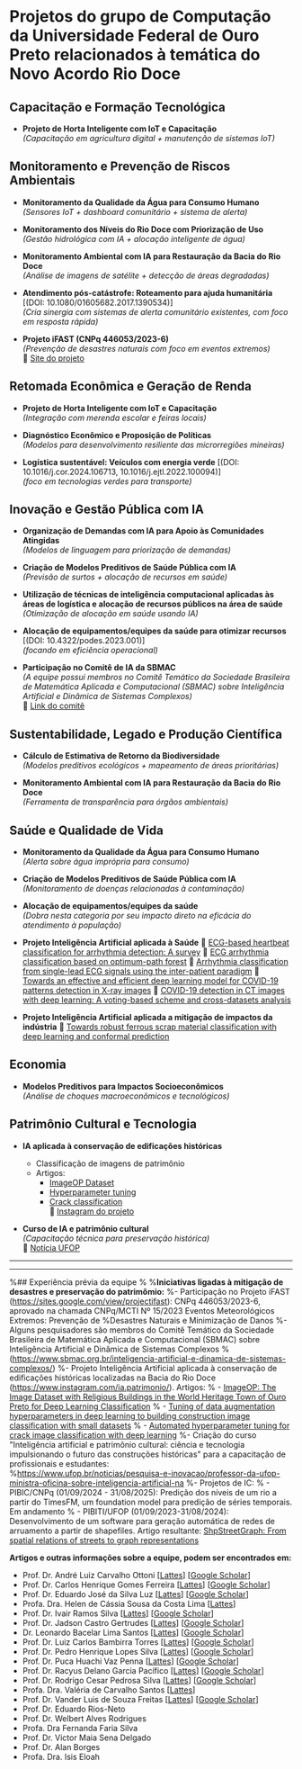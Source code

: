 # Projetos do grupo de Computação da Universidade Federal de Ouro Preto relacionados à temática do Novo Acordo Rio Doce

## Capacitação e Formação Tecnológica
- **Projeto de Horta Inteligente com IoT e Capacitação**  
  *(Capacitação em agricultura digital + manutenção de sistemas IoT)*

## Monitoramento e Prevenção de Riscos Ambientais
- **Monitoramento da Qualidade da Água para Consumo Humano**  
  *(Sensores IoT + dashboard comunitário + sistema de alerta)*
  
- **Monitoramento dos Níveis do Rio Doce com Priorização de Uso**  
  *(Gestão hidrológica com IA + alocação inteligente de água)*
  
- **Monitoramento Ambiental com IA para Restauração da Bacia do Rio Doce**  
  *(Análise de imagens de satélite + detecção de áreas degradadas)*

- **Atendimento pós-catástrofe: Roteamento para ajuda humanitária** [(DOI: 10.1080/01605682.2017.1390534)]  
  *(Cria sinergia com sistemas de alerta comunitário existentes, com foco em resposta rápida)*

- **Projeto iFAST (CNPq 446053/2023-6)**  
  *(Prevenção de desastres naturais com foco em eventos extremos)*  
  🔗 [Site do projeto](https://sites.google.com/view/projectifast)

## Retomada Econômica e Geração de Renda
- **Projeto de Horta Inteligente com IoT e Capacitação**  
  *(Integração com merenda escolar e feiras locais)*
  
- **Diagnóstico Econômico e Proposição de Políticas**  
  *(Modelos para desenvolvimento resiliente das microrregiões mineiras)*

- **Logística sustentável: Veículos com energia verde** [(DOI: 10.1016/j.cor.2024.106713, 10.1016/j.ejtl.2022.100094)]  
  *(foco em tecnologias verdes para transporte)*

## Inovação e Gestão Pública com IA
- **Organização de Demandas com IA para Apoio às Comunidades Atingidas**  
  *(Modelos de linguagem para priorização de demandas)*
  
- **Criação de Modelos Preditivos de Saúde Pública com IA**  
  *(Previsão de surtos + alocação de recursos em saúde)*

- **Utilização de técnicas de inteligência computacional aplicadas às áreas de logística e alocação de recursos públicos na área de saúde**  
  *(Otimização de alocação em saúde usando IA)*

- **Alocação de equipamentos/equipes da saúde para otimizar recursos** [(DOI: 10.4322/podes.2023.001)]  
  *(focando em eficiência operacional)*

- **Participação no Comitê de IA da SBMAC**  
  *(A equipe possui membros no Comitê Temático da Sociedade Brasileira de Matemática Aplicada e Computacional (SBMAC) sobre Inteligência Artificial e Dinâmica de Sistemas Complexos)*  
  🔗 [Link do comitê](https://www.sbmac.org.br/inteligencia-artificial-e-dinamica-de-sistemas-complexos/)

## Sustentabilidade, Legado e Produção Científica
- **Cálculo de Estimativa de Retorno da Biodiversidade**  
  *(Modelos preditivos ecológicos + mapeamento de áreas prioritárias)*
  
- **Monitoramento Ambiental com IA para Restauração da Bacia do Rio Doce**  
  *(Ferramenta de transparência para órgãos ambientais)*

## Saúde e Qualidade de Vida
- **Monitoramento da Qualidade da Água para Consumo Humano**  
  *(Alerta sobre água imprópria para consumo)*
  
- **Criação de Modelos Preditivos de Saúde Pública com IA**  
  *(Monitoramento de doenças relacionadas à contaminação)*
  
- **Alocação de equipamentos/equipes da saúde**  
  *(Dobra nesta categoria por seu impacto direto na eficácia do atendimento à população)*

- **Projeto Inteligência Artificial aplicada à Saúde**
   🔗 [ECG-based heartbeat classification for arrhythmia detection: A survey](https://www.sciencedirect.com/science/article/pii/S0169260715003314)
  	🔗 [ECG arrhythmia classification based on optimum-path forest](https://www.sciencedirect.com/science/article/pii/S0957417412013048)
  	🔗 [Arrhythmia classification from single-lead ECG signals using the inter-patient paradigm](https://scholar.google.com/citations?view_op=view_citation&hl=pt-BR&user=20pViLEAAAAJ&citation_for_view=20pViLEAAAAJ:PVjk1bu6vJQC)
  	🔗 [Towards an effective and efficient deep learning model for COVID-19 patterns detection in X-ray images](https://link.springer.com/article/10.1007/s42600-021-00151-6)
  	🔗 [COVID-19 detection in CT images with deep learning: A voting-based scheme and cross-datasets analysis](https://www.sciencedirect.com/science/article/pii/S2352914820305773)	
- **Projeto Inteligência Artificial aplicada a mitigação de impactos da indústria**
  	🔗 [Towards robust ferrous scrap material classification with deep learning and conformal prediction](https://www.sciencedirect.com/science/article/pii/S0952197624018827)
  	 
## Economia
- **Modelos Preditivos para Impactos Socioeconômicos**  
  *(Análise de choques macroeconômicos e tecnológicos)*

## Patrimônio Cultural e Tecnologia
- **IA aplicada à conservação de edificações históricas**  
  - Classificação de imagens de patrimônio  
  - Artigos:  
    - [ImageOP Dataset](https://doi.org/10.3390/heritage7110302)  
    - [Hyperparameter tuning](https://doi.org/10.1007/s13042-022-01555-1)  
    - [Crack classification](https://doi.org/10.1007/s00500-023-09103-x)  
  🔗 [Instagram do projeto](https://www.instagram.com/ia.patrimonio/)

- **Curso de IA e patrimônio cultural**  
  *(Capacitação técnica para preservação histórica)*  
  🔗 [Notícia UFOP](https://www.ufop.br/noticias/pesquisa-e-inovacao/professor-da-ufop-ministra-oficina-sobre-inteligencia-artificial-na)

---
---
%## Experiência prévia da equipe
%
%**Iniciativas ligadas à mitigação de desastres e preservação do patrimômio:**
%- Participação no Projeto iFAST (https://sites.google.com/view/projectifast): CNPq  446053/2023-6, aprovado na chamada CNPq/MCTI Nº 15/2023 Eventos Meteorológicos Extremos: Prevenção de %Desastres Naturais e Minimização de Danos
%- Alguns pesquisadores são membros do Comitê Temático da Sociedade Brasileira de Matemática Aplicada e Computacional (SBMAC) sobre Inteligência Artificial e Dinâmica de Sistemas Complexos %(https://www.sbmac.org.br/inteligencia-artificial-e-dinamica-de-sistemas-complexos/)
%- Projeto Inteligência Artificial aplicada à conservação de edificações históricas localizadas na Bacia do Rio Doce (https://www.instagram.com/ia.patrimonio/). Artigos:
%	-  [ImageOP: The Image Dataset with Religious Buildings in the World Heritage Town of Ouro Preto for 	Deep Learning Classification](https://doi.org/10.3390/heritage7110302)
%	- [Tuning of data augmentation hyperparameters in deep learning to building construction image classification with small datasets](https://doi.org/10.1007/s13042-022-01555-1)
%	- [Automated hyperparameter 	tuning for crack image classification with deep learning](https://doi.org/10.1007/s00500-023-09103-x)
%- Criação do curso "Inteligência artificial e patrimônio cultural: ciência e tecnologia impulsionando o futuro das construções históricas" para a capacitação de profissionais e estudantes: 			
%https://www.ufop.br/noticias/pesquisa-e-inovacao/professor-da-ufop-ministra-oficina-sobre-inteligencia-artificial-na
%- Projetos de IC:
%	- PIBIC/CNPq (01/09/2024 - 31/08/2025): Predição dos níveis de um rio a partir do TimesFM, um foundation model para predição de séries temporais. Em andamento
%	- PIBITI/UFOP (01/09/2023-31/08/2024): Desenvolvimento de um software para geração automática de redes de arruamento a partir de shapefiles. Artigo resultante: [ShpStreetGraph: From spatial relations of streets to graph representations](https://doi.org/10.1016/j.simpa.2024.100711)

**Artigos e outras informações sobre a equipe, podem ser encontrados em:**
- Prof. Dr. André Luiz Carvalho Ottoni [[Lattes](http://lattes.cnpq.br/2003401420560517)] [[Google Scholar](https://scholar.google.com/citations?user=hk9BkC8AAAAJ)]
- Prof. Dr. Carlos Henrique Gomes Ferreira [[Lattes](http://lattes.cnpq.br/0748942455194916)] [[Google Scholar](https://scholar.google.com/citations?user=ILpkjHAAAAAJ)]
- Prof. Dr. Eduardo José da Silva Luz [[Lattes](http://lattes.cnpq.br/5385878413487984)] [[Google Scholar](https://scholar.google.com/citations?user=20pViLEAAAAJ)]
- Profa. Dra. Helen de Cássia Sousa da Costa Lima [[Lattes](http://lattes.cnpq.br/1647203174957503)]
- Prof. Dr. Ivair Ramos Silva [[Lattes](http://lattes.cnpq.br/7969497765428744)] [[Google Scholar](https://scholar.google.com/citations?user=i46uaHIAAAAJ)]
- Prof. Dr. Jadson Castro Gertrudes [[Lattes](http://lattes.cnpq.br/2870519332050607)] [[Google Scholar](https://scholar.google.com/citations?user=B2b_ATMAAAAJ)] 
- Dr. Leonardo Bacelar Lima Santos [[Lattes](http://lattes.cnpq.br/9147853693310634)] [[Google Scholar](https://scholar.google.com/citations?user=J2_iEs8AAAAJ)] 
- Prof. Dr. Luiz Carlos Bambirra Torres [[Lattes](http://lattes.cnpq.br/8559513813180335)] [[Google Scholar](https://scholar.google.com/citations?user=z8m6hYEAAAAJ)] 
- Prof. Dr. Pedro Henrique Lopes Silva [[Lattes](http://lattes.cnpq.br/5939805873458297)] [[Google Scholar](https://scholar.google.com/citations?user=JZt9ClYAAAAJ)] 
- Prof. Dr. Puca Huachi Vaz Penna [[Lattes](http://lattes.cnpq.br/4851300394762688)] [[Google Scholar](https://scholar.google.com/citations?user=4KhhXQIAAAAJ)] 
- Prof. Dr. Racyus Delano Garcia Pacífico [[Lattes](http://lattes.cnpq.br/9594901380554916)] [[Google Scholar](https://scholar.google.com/citations?user=4KhhXQIAAAAJ)] 
- Prof. Dr. Rodrigo Cesar Pedrosa Silva [[Lattes](http://lattes.cnpq.br/1368091094952755)] [[Google Scholar](https://scholar.google.com/citations?user=Ki1CGw4AAAAJ)] 
- Profa. Dra. Valéria de Carvalho Santos  [[Lattes](http://lattes.cnpq.br/1153044237982775)]
- Prof. Dr. Vander Luis de Souza Freitas [[Lattes](https://lattes.cnpq.br/5339877279308939)] [[Google Scholar](https://scholar.google.com/citations?user=XX3euXkAAAAJ)]
- Prof. Dr. Eduardo Rios-Neto
- Prof. Dr. Welbert Alves Rodrigues
- Profa. Dra Fernanda Faria Silva
- Prof. Dr. Victor Maia Sena Delgado
- Prof. Dr. Alan Borges
- Profa. Dra. Isis Eloah
